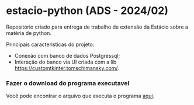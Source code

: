# estacio-python (ADS - 2024/02)

Repositório criado para entrega de trabalho de extensão da Estácio sobre a matéria de python.

Principais caracteristicas do projeto:

- Conexão com banco de dados Postgressql;
- Interação do banco via UI criada com a lib https://customtkinter.tomschimansky.com/.

### Fazer o download do programa executavel

Você pode encontrar o arquivo que executa o programa [aqui](https://github.com/BlueishCupcake/estacio-python/blob/main/dist/app.exe).
